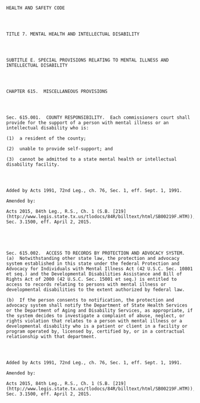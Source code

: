 ﻿
    
    
    	
    					
    
    
    HEALTH AND SAFETY CODE
    
      
    
    
    TITLE 7. MENTAL HEALTH AND INTELLECTUAL DISABILITY
    
      
    
    
    SUBTITLE E. SPECIAL PROVISIONS RELATING TO MENTAL ILLNESS AND INTELLECTUAL DISABILITY
    
      
    
    
    CHAPTER 615.  MISCELLANEOUS PROVISIONS
    
      
    
    
    Sec. 615.001.  COUNTY RESPONSIBILITY.  Each commissioners court shall provide for the support of a person with mental illness or an intellectual disability who is:
    
    (1)  a resident of the county;
    
    (2)  unable to provide self-support; and
    
    (3)  cannot be admitted to a state mental health or intellectual disability facility.
    
    
    
    
    Added by Acts 1991, 72nd Leg., ch. 76, Sec. 1, eff. Sept. 1, 1991.
    
    Amended by: 
    
    Acts 2015, 84th Leg., R.S., Ch. 1 (S.B. [219](http://www.legis.state.tx.us/tlodocs/84R/billtext/html/SB00219F.HTM)), Sec. 3.1500, eff. April 2, 2015.
    
    
    
    
    
    Sec. 615.002.  ACCESS TO RECORDS BY PROTECTION AND ADVOCACY SYSTEM.  (a)  Notwithstanding other state law, the protection and advocacy system established in this state under the federal Protection and Advocacy for Individuals with Mental Illness Act (42 U.S.C. Sec. 10801 et seq.) and the Developmental Disabilities Assistance and Bill of Rights Act of 2000 (42 U.S.C. Sec. 15001 et seq.) is entitled to access to records relating to persons with mental illness or developmental disabilities to the extent authorized by federal law.
    
    (b)  If the person consents to notification, the protection and advocacy system shall notify the Department of State Health Services or the Department of Aging and Disability Services, as appropriate, if the system decides to investigate a complaint of abuse, neglect, or rights violation that relates to a person with mental illness or a developmental disability who is a patient or client in a facility or program operated by, licensed by, certified by, or in a contractual relationship with that department.
    
    
    
    
    Added by Acts 1991, 72nd Leg., ch. 76, Sec. 1, eff. Sept. 1, 1991.
    
    Amended by: 
    
    Acts 2015, 84th Leg., R.S., Ch. 1 (S.B. [219](http://www.legis.state.tx.us/tlodocs/84R/billtext/html/SB00219F.HTM)), Sec. 3.1500, eff. April 2, 2015.
    
    
    
    
    				
